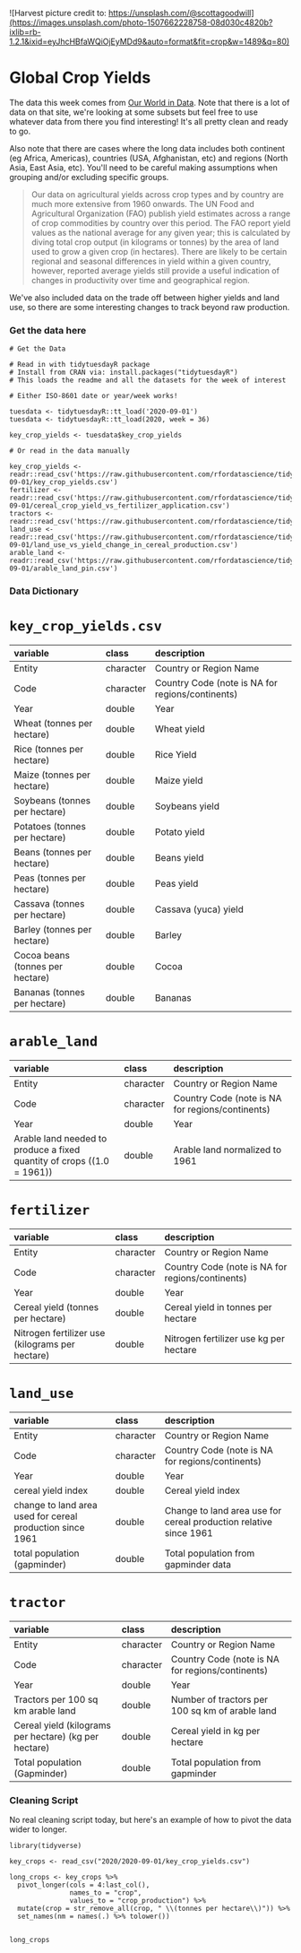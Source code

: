 ![Harvest picture credit to: https://unsplash.com/@scottagoodwill](https://images.unsplash.com/photo-1507662228758-08d030c4820b?ixlib=rb-1.2.1&ixid=eyJhcHBfaWQiOjEyMDd9&auto=format&fit=crop&w=1489&q=80)

# Global Crop Yields

The data this week comes from [Our World in Data](https://ourworldindata.org/crop-yields). Note that there is a lot of data on that site, we're looking at some subsets but feel free to use whatever data from there you find interesting! It's all pretty clean and ready to go.

Also note that there are cases where the long data includes both continent (eg Africa, Americas), countries (USA, Afghanistan, etc) and regions (North Asia, East Asia, etc). You'll need to be careful making assumptions when grouping and/or excluding specific groups.

> Our data on agricultural yields across crop types and by country are much more extensive from 1960 onwards. The UN Food and Agricultural Organization (FAO) publish yield estimates across a range of crop commodities by country over this period. The FAO report yield values as the national average for any given year; this is calculated by diving total crop output (in kilograms or tonnes) by the area of land used to grow a given crop (in hectares). There are likely to be certain regional and seasonal differences in yield within a given country, however, reported average yields still provide a useful indication of changes in productivity over time and geographical region.

We've also included data on the trade off between higher yields and land use, so there are some interesting changes to track beyond raw production.

### Get the data here

```{r}
# Get the Data

# Read in with tidytuesdayR package 
# Install from CRAN via: install.packages("tidytuesdayR")
# This loads the readme and all the datasets for the week of interest

# Either ISO-8601 date or year/week works!

tuesdata <- tidytuesdayR::tt_load('2020-09-01')
tuesdata <- tidytuesdayR::tt_load(2020, week = 36)

key_crop_yields <- tuesdata$key_crop_yields

# Or read in the data manually

key_crop_yields <- readr::read_csv('https://raw.githubusercontent.com/rfordatascience/tidytuesday/master/data/2020/2020-09-01/key_crop_yields.csv')
fertilizer <- readr::read_csv('https://raw.githubusercontent.com/rfordatascience/tidytuesday/master/data/2020/2020-09-01/cereal_crop_yield_vs_fertilizer_application.csv')
tractors <- readr::read_csv('https://raw.githubusercontent.com/rfordatascience/tidytuesday/master/data/2020/cereal_yields_vs_tractor_inputs_in_agriculture.csv')
land_use <- readr::read_csv('https://raw.githubusercontent.com/rfordatascience/tidytuesday/master/data/2020/2020-09-01/land_use_vs_yield_change_in_cereal_production.csv')
arable_land <- readr::read_csv('https://raw.githubusercontent.com/rfordatascience/tidytuesday/master/data/2020/2020-09-01/arable_land_pin.csv')

```
### Data Dictionary

# `key_crop_yields.csv`

|variable                         |class     |description |
|:--------------------------------|:---------|:-----------|
|Entity                           |character | Country or Region Name |
|Code                             |character | Country Code (note is NA for regions/continents) |
|Year                             |double    | Year |
|Wheat (tonnes per hectare)       |double    | Wheat yield |
|Rice (tonnes per hectare)        |double    | Rice Yield |
|Maize (tonnes per hectare)       |double    | Maize yield |
|Soybeans (tonnes per hectare)    |double    | Soybeans yield |
|Potatoes (tonnes per hectare)    |double    | Potato yield |
|Beans (tonnes per hectare)       |double    | Beans yield|
|Peas (tonnes per hectare)        |double    | Peas yield |
|Cassava (tonnes per hectare)     |double    | Cassava (yuca) yield|
|Barley (tonnes per hectare)      |double    | Barley|
|Cocoa beans (tonnes per hectare) |double    | Cocoa |
|Bananas (tonnes per hectare)     |double    | Bananas |

# `arable_land`

|variable                                                               |class     |description |
|:----------------------------------------------------------------------|:---------|:-----------|
|Entity                           |character | Country or Region Name |
|Code                             |character | Country Code (note is NA for regions/continents) |
|Year                             |double    | Year |
|Arable land needed to produce a fixed quantity of crops ((1.0 = 1961)) |double    | Arable land normalized to 1961 |


# `fertilizer`

|variable                                        |class     |description |
|:-----------------------------------------------|:---------|:-----------|
|Entity                           |character | Country or Region Name |
|Code                             |character | Country Code (note is NA for regions/continents) |
|Year                             |double    | Year |
|Cereal yield (tonnes per hectare)               |double    | Cereal yield in tonnes per hectare |
|Nitrogen fertilizer use (kilograms per hectare) |double    | Nitrogen fertilizer use kg per hectare |

# `land_use`

|variable                                                  |class     |description |
|:---------------------------------------------------------|:---------|:-----------|
|Entity                           |character | Country or Region Name |
|Code                             |character | Country Code (note is NA for regions/continents) |
|Year                             |double    | Year |
|cereal yield index                                        |double    | Cereal yield index |
|change to land area used for cereal production since 1961 |double    | Change to land area use for cereal production relative since 1961|
|total population (gapminder)                              |double    | Total population from gapminder data |

# `tractor`

|variable                                              |class     |description |
|:---------------------------------------------------------|:---------|:-----------|
|Entity                           |character | Country or Region Name |
|Code                             |character | Country Code (note is NA for regions/continents) |
|Year                             |double    | Year |
|Tractors per 100 sq km arable land                    |double    | Number of tractors per 100 sq km of arable land |
|Cereal yield (kilograms per hectare) (kg per hectare) |double    | Cereal yield in kg per hectare |
|Total population (Gapminder)                          |double    | Total population from gapminder |

### Cleaning Script

No real cleaning script today, but here's an example of how to pivot the data wider to longer.

```{r}
library(tidyverse)

key_crops <- read_csv("2020/2020-09-01/key_crop_yields.csv")

long_crops <- key_crops %>% 
  pivot_longer(cols = 4:last_col(),
               names_to = "crop", 
               values_to = "crop_production") %>% 
  mutate(crop = str_remove_all(crop, " \\(tonnes per hectare\\)")) %>% 
  set_names(nm = names(.) %>% tolower())


long_crops
```
